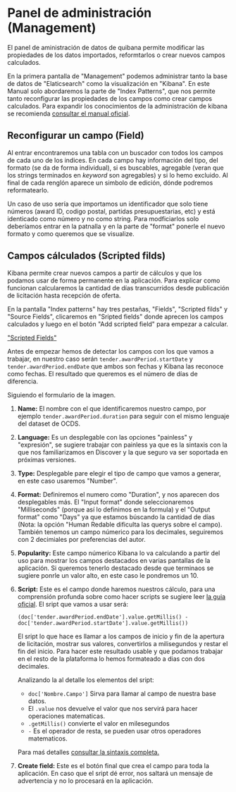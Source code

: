 # Panel de administración (Management)

El panel de aministración de datos de quibana permite modificar las propiedades de los datos importados, reformtarlos o crear nuevos campos calculados. 

En la primera pantalla de "Management" podemos administrar tanto la base de datos de "Elaticsearch" como la visualización en "Kibana". En este Manual solo abordaremos la parte de "Index Patterns", que nos permite tanto reconfigurar las propiedades de los campos como crear campos calculados. Para expandir los conocimientos de la administración de kibana se recomienda [consultar el manual oficial](https://www.elastic.co/guide/en/kibana/current/management.html).

## Reconfigurar un campo (Field)

Al entrar encontraremos una tabla con un buscador con todos los campos de cada uno de los indices. En cada campo hay información del tipo, del formato (se da de forma individual), si es buscables, agregable (veran que los strings terminados en *keyword* son agregables) y si lo hemo excluido. Al final de cada renglón aparece un simbolo de edición, dónde podremos reformatearlo. 

Un caso de uso sería que importamos un identificador que solo tiene números (award ID, codigo postal, partidas presupuestarias, etc) y está identicado como número y no como string. Para modficiarlos solo deberíamos entrar en la patnalla y en la parte de "format" ponerle el nuevo formato y como queremos que se visualize. 

## Campos cálculados (Scripted filds)

Kibana permite crear nuevos campos a partir de cálculos y que los podamos usar de forma permanente en la aplicación. Para explicar como funcionan calcularemos la cantidad de días transcurridos desde publicación de licitación hasta recepción de oferta. 

En la pantalla "Index patterns" hay tres pestañas, "Fields", "Scripted filds" y "Source Fields", clicaremos en "Sripted fields" donde aprecen los campos calculados y luego en el botón "Add scripted field" para empezar a calcular. 

["Scripted Fields"](ScriptedFields.png "Scripted Fields")

Antes de empezar hemos de detectar los campos con los que vamos a trabajar, en nuestro caso serán `tender.awardPeriod.startDate` y `tender.awardPeriod.endDate` que ambos son fechas y Kibana las reconoce como fechas. El resultado que queremos es el número de días de diferencia. 

Siguiendo el formulario de la imagen. 

1. **Name:** El nombre con el que identificaremos nuestro campo, por ejemplo `tender.awardPeriod.duration` para seguir con el mismo lenguaje del dataset de OCDS. 
1. **Language:** Es un desplegable con las opciones "painless" y "expresión", se sugiere trabajar con painless ya que es la sintaxis con la que nos familiarizamos en Discover y la que seguro va ser soportada en próximas versiones. 
1. **Type:** Desplegable pare elegir el tipo de campo que vamos a generar, en este caso usaremos "Number".
1. **Format:** Definiremos el numero como "Duration", y nos aparecen dos desplegables más. El "Input format" donde seleccionaremos "Milliseconds" (porque así lo definimos en la formula) y el "Output format" como "Days" ya que estamos búscando la cantidad de días (Nota: la opción "Human Redable dificulta las querys sobre el campo). También tenemos un campo númerico para los decimales, seguiremos con 2 decimiales por preferencias del autor. 
1. **Popularity:** Este campo númerico Kibana lo va calculando a partir del uso para mostrar los campos destacados en varias pantallas de la aplicación. Si queremos tenerlo destacado desde que terminaos se sugiere ponrle un valor alto, en este caso le pondremos un 10. 
1. **Script:** Este es el campo donde haremos nuestros cálculo, para una comprensión profunda sobre como hacer scripts se sugiere leer [la guia oficial](https://www.elastic.co/guide/en/elasticsearch/reference/6.x/search-request-script-fields.html). El sript que vamos a usar será:
    ```
    (doc['tender.awardPeriod.endDate'].value.getMillis() - doc['tender.awardPeriod.startDate'].value.getMillis())
    ```
    El sript lo que hace es llamar a los campos de inicio y fin de la apertura de licitación, mostrar sus valores, convertirlos a milisegundos y restar el fin del inicio. Para hacer este resultado usable y que podamos trabajar en el resto de la plataforma lo hemos formateado a dias con dos decimales. 

    Analizando la al detalle los elementos del sript: 
    * `doc['Nombre.Campo']` Sirva para llamar al campo de nuestra base datos. 
    * El `.value` nos devuelve el valor que nos servirá para hacer operaciones matematicas. 
    * `.getMillis()` convierte el valor en milesegundos
    * ` - ` Es el operador de resta, se pueden usar otros operadores matematicos. 

    Para maś detalles [consultar la sintaxis completa.](https://www.elastic.co/guide/en/elasticsearch/painless/master/painless-api-reference.html)

7. **Create field:** Este es el botón final que crea el campo para toda la aplicación. En caso que el sript dé error, nos saltará un mensaje de advertencia y no lo procesará en la aplicación. 
